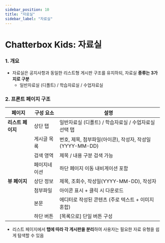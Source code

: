 ```yaml
---
sidebar_position: 10
title: "자료실"
sidebar_label: "자료실"
---
```


# Chatterbox Kids: 자료실

### 1. 개요

- 자료실은 공지사항과 동일한 리스트형 게시판 구조를 유지하되, 자료실 **종류는 3가지로 구분**
    - 일반자료실 (디폴트) / 학습자료실 / 수업자료실

### 2. 프론트 페이지 구조

| 페이지 | 구성 요소 | 설명 |
| --- | --- | --- |
| **리스트 페이지** | 상단 탭 | 일반자료실 (디폴트) / 학습자료실 / 수업자료실 선택 탭 |
|  | 게시글 목록 | 번호, 제목, 첨부파일(아이콘), 작성자, 작성일(YYYY-MM-DD) |
|  | 검색 영역 | 제목 / 내용 구분 검색 가능 |
|  | 페이지네이션 | 하단 페이지 이동 내비게이션 포함 |
| **뷰 페이지** | 상단 정보 | 제목, 조회수, 작성일(YYYY-MM-DD), 작성자 |
|  | 첨부파일 | 아이콘 표시 + 클릭 시 다운로드 |
|  | 본문 | 에디터로 작성된 콘텐츠 (주로 텍스트 + 이미지 혼합) |
|  | 하단 버튼 | [목록으로] 단일 버튼 구성 |
- 리스트 페이지에서 **탭에 따라 각 게시판을 분리**하여 사용자는 필요한 자료 유형을 쉽게 탐색할 수 있음

